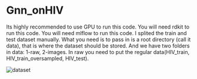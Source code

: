 # Gnn_onHIV
Its highly recommended to use GPU to run this code.
You will need rdkit to run this code.
You will need mlflow to run this code.
I splited the train and test dataset manually. What you need is to pass in is a root directory (call it data), that is where the dataset should be stored. And we have two folders in data: 1-raw, 2-images. In raw you need to put the regular data(HIV_train, HIV_train_oversampled, HIV_test).




![dataset](https://user-images.githubusercontent.com/112742932/206618805-b6f041ed-fbe5-4fe5-be41-8f6b2dd72501.png)

